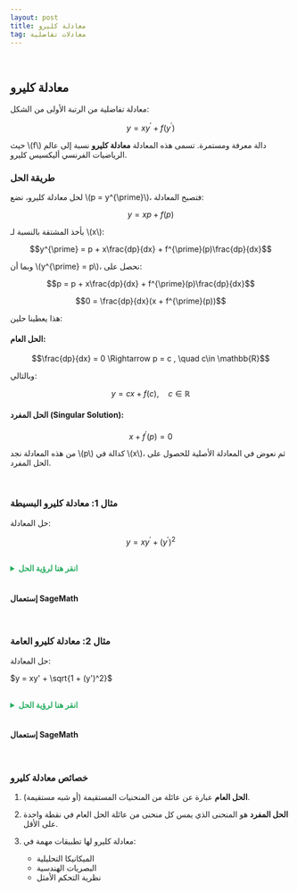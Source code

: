 ```yaml
---
layout: post
title: معادلة كليرو
tag: معادلات تفاضلية
---
```


<br>



## معادلة كليرو

معادلة تفاضلية من الرتبة الأولى من الشكل:

$$y = xy^{\prime} + f(y^{\prime})$$

حيث \\(f\\) دالة معرفة ومستمرة. تسمى هذه المعادلة **معادلة كليرو** نسبة إلى عالم الرياضيات الفرنسي أليكسيس كليرو.

### طريقة الحل

لحل معادلة كليرو، نضع \\(p = y^{\prime}\\)، فتصبح المعادلة:


$$y = xp + f(p)$$


بأخذ المشتقة بالنسبة لـ \\(x\\):

$$y^{\prime} = p + x\frac{dp}{dx} + f^{\prime}(p)\frac{dp}{dx}$$

وبما أن \\(y^{\prime} = p\\)، نحصل على:

$$p = p + x\frac{dp}{dx} + f^{\prime}(p)\frac{dp}{dx}$$

$$0 = \frac{dp}{dx}(x + f^{\prime}(p))$$

هذا يعطينا حلين:

#### الحل العام:

$$\frac{dp}{dx} = 0 \Rightarrow p = c , \quad c\in \mathbb{R}$$

وبالتالي:

$$y = cx + f(c), \quad c \in \mathbb{R}$$

#### الحل المفرد (Singular Solution):

$$x + f^{\prime}(p) = 0$$

من هذه المعادلة نجد \\(p\\) كدالة في \\(x\\)، ثم نعوض في المعادلة الأصلية للحصول على الحل المفرد.

<br>

### مثال 1: معادلة كليرو البسيطة

حل المعادلة:

$$y = xy^{\prime} + (y^{\prime})^2$$

<br>
<details>
  <summary style="color: #27ae60; font-weight: bold;"> انقر هنا لرؤية الحل</summary>

<br>

**الخطوة 1:** تحديد الشكل

هذه معادلة كليرو حيث \\(f(p) = p^2\\)

**الخطوة 2:** الحل العام

$y = cx + c^2, \quad c \in \mathbb{R}$

هذا عبارة عن عائلة من القطع المكافئة.

**الخطوة 3:** الحل المفرد

من الشرط \\(x + f'(p) = 0\\):

$x + 2p = 0 \Rightarrow p = -\frac{x}{2}$

بالتعويض في المعادلة الأصلية:

$y = x \cdot \left(-\frac{x}{2}\right) + \left(-\frac{x}{2}\right)^2$

$y = -\frac{x^2}{2} + \frac{x^2}{4} = -\frac{x^2}{4}$

**الحل النهائي:**

- الحل العام: \\(y = cx + c^2\\)
- الحل المفرد: \\(y = -\frac{x^2}{4}\\)

</details>
<br>

#### إستعمال SageMath

<div class="sage">
  <script type="text/x-sage">
x = var("x")
y = function('y')(x)
# معادلة كليرو: y = x*y' + (y')^2
# الحل العام
c = var('c')
general_solution = c*x + c^2
print("الحل العام:")
pretty_print("y =", general_solution)

# الحل المفرد
singular_solution = -x^2/4
print("\nالحل المفرد:")
pretty_print("y =", singular_solution)

# رسم العائلة من الحلول
import matplotlib.pyplot as plt
import numpy as np

x_vals = np.linspace(-3, 3, 100)
plt.figure(figsize=(10, 6))

# رسم الحلول العامة لقيم مختلفة من c
for c_val in [-2, -1, 0, 1, 2]:
    y_vals = c_val * x_vals + c_val**2
    plt.plot(x_vals, y_vals, 'b--', alpha=0.7, label=f'c = {c_val}' if c_val == 2 else '')

# رسم الحل المفرد
y_singular = -x_vals**2/4
plt.plot(x_vals, y_singular, 'r-', linewidth=3, label='الحل المفرد')

plt.grid(True)
plt.xlabel('x')
plt.ylabel('y')
plt.title('معادلة كليرو: y = xy\' + (y\')²')
plt.legend()
plt.show()
  </script>
</div>

<br>

### مثال 2: معادلة كليرو العامة

حل المعادلة:

$y = xy' + \sqrt{1 + (y')^2}$

<br>
<details>
  <summary style="color: #27ae60; font-weight: bold;"> انقر هنا لرؤية الحل</summary>

<br>

**الخطوة 1:** تحديد الشكل

هذه معادلة كليرو حيث \\(f(p) = \sqrt{1 + p^2}\\)

**الخطوة 2:** الحل العام

$y = cx + \sqrt{1 + c^2}, \quad c \in \mathbb{R}$

هذا عبارة عن عائلة من الخطوط المستقيمة.

**الخطوة 3:** الحل المفرد

من الشرط \\(x + f'(p) = 0\\):

$f'(p) = \frac{d}{dp}\sqrt{1 + p^2} = \frac{p}{\sqrt{1 + p^2}}$

إذن:
$x + \frac{p}{\sqrt{1 + p^2}} = 0$

$\frac{p}{\sqrt{1 + p^2}} = -x$

بتربيع الطرفين:
$\frac{p^2}{1 + p^2} = x^2$

$p^2 = x^2(1 + p^2)$

$p^2(1 - x^2) = x^2$

$p^2 = \frac{x^2}{1 - x^2} \quad (|x| < 1)$

$p = \pm \frac{x}{\sqrt{1 - x^2}}$

بالتعويض في المعادلة الأصلية والتبسيط، نحصل على:

$y = \pm 1$

**الحل النهائي:**

- الحل العام: \\(y = cx + \sqrt{1 + c^2}\\)
- الحل المفرد: \\(y = \pm 1\\)

</details>
<br>

#### إستعمال SageMath

<div class="sage">
  <script type="text/x-sage">
x = var("x")
y = function('y')(x)
# معادلة كليرو: y = x*y' + sqrt(1 + (y')^2)
# الحل العام
c = var('c')
general_solution = c*x + sqrt(1 + c^2)
print("الحل العام:")
pretty_print("y =", general_solution)

# الحل المفرد
print("\nالحل المفرد:")
pretty_print("y = ±1")

# التحقق من الحل المفرد y = 1
print("\nتحقق من الحل المفرد y = 1:")
print("y' = 0")
print("الطرف الأيمن: x(0) + sqrt(1 + 0²) = sqrt(1) = 1")
print("الطرف الأيسر: y = 1")
print("✓ الحل صحيح")
  </script>
</div>

<br>

### خصائص معادلة كليرو

1. **الحل العام** عبارة عن عائلة من المنحنيات المستقيمة (أو شبه مستقيمة).

2. **الحل المفرد** هو المنحنى الذي يمس كل منحنى من عائلة الحل العام في نقطة واحدة على الأقل.

3. معادلة كليرو لها تطبيقات مهمة في:
   - الميكانيكا التحليلية
   - البصريات الهندسية  
   - نظرية التحكم الأمثل

<br>

